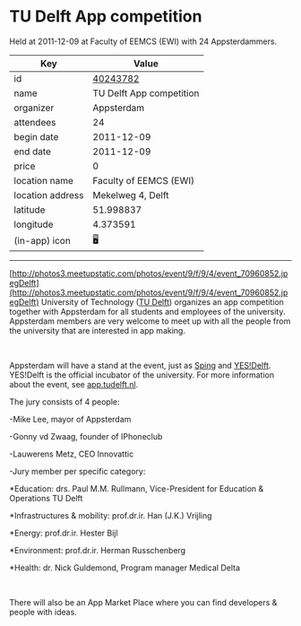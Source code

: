 # TU Delft App competition
Held at 2011-12-09 at Faculty of EEMCS (EWI) with 24 Appsterdammers.
        
|Key|Value
|---|---|
|id|[40243782](https://www.meetup.com/appsterdam/events/40243782/)|
|name|TU Delft App competition|
|organizer|Appsterdam|
|attendees|24|
|begin date|2011-12-09|
|end date|2011-12-09|
|price|0|
|location name|Faculty of EEMCS (EWI)|
|location address|Mekelweg 4, Delft|
|latitude|51.998837|
|longitude|4.373591|
|(in-app) icon|🖥|

---

[http://photos3.meetupstatic.com/photos/event/9/f/9/4/event_70960852.jpegDelft](http://photos3.meetupstatic.com/photos/event/9/f/9/4/event_70960852.jpegDelft) University of Technology ([TU Delft](http://www.tudelft.nl)) organizes an app competition together with Appsterdam for all students and employees of the university. Appsterdam members are very welcome to meet up with all the people from the university that are interested in app making.

 

Appsterdam will have a stand at the event, just as [Sping](http://www.sping.nl) and [YES!Delft](http://www.yesdelft.nl). YES!Delft is the official incubator of the university. For more information about the event, see [app.tudelft.nl](http://app.tudelft.nl).

The jury consists of 4 people:

-Mike Lee, mayor of Appsterdam

-Gonny vd Zwaag, founder of IPhoneclub

-Lauwerens Metz, CEO Innovattic

-Jury member per specific category:

*Education: drs. Paul M.M. Rullmann, Vice-President for Education & Operations TU Delft

*Infrastructures & mobility: prof.dr.ir. Han (J.K.) Vrijling

*Energy: prof.dr.ir. Hester Bijl

*Environment: prof.dr.ir. Herman Russchenberg

*Health: dr. Nick Guldemond, Program manager Medical Delta

 

There will also be an App Market Place where you can find developers & people with ideas.


